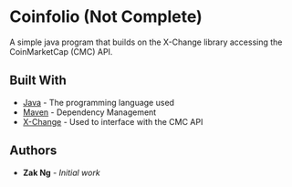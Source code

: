 # Coinfolio (Not Complete)

A simple java program that builds on the X-Change library accessing the CoinMarketCap (CMC) API. 

## Built With

* [Java](http://www.oracle.com/technetwork/java/javase/overview/java8-2100321.html) - The programming language used
* [Maven](https://maven.apache.org/) - Dependency Management
* [X-Change](https://github.com/timmolter/XChange) - Used to interface with the CMC API

## Authors

* **Zak Ng** - *Initial work* 
